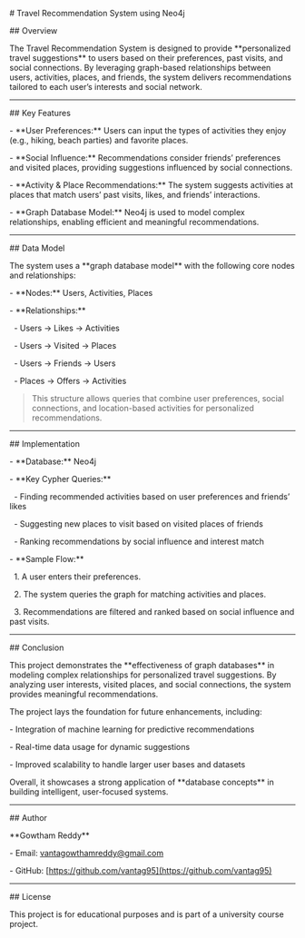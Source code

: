 \# Travel Recommendation System using Neo4j



\## Overview

The Travel Recommendation System is designed to provide \*\*personalized travel suggestions\*\* to users based on their preferences, past visits, and social connections. By leveraging graph-based relationships between users, activities, places, and friends, the system delivers recommendations tailored to each user’s interests and social network.



---



\## Key Features

\- \*\*User Preferences:\*\* Users can input the types of activities they enjoy (e.g., hiking, beach parties) and favorite places.  

\- \*\*Social Influence:\*\* Recommendations consider friends’ preferences and visited places, providing suggestions influenced by social connections.  

\- \*\*Activity \& Place Recommendations:\*\* The system suggests activities at places that match users’ past visits, likes, and friends’ interactions.  

\- \*\*Graph Database Model:\*\* Neo4j is used to model complex relationships, enabling efficient and meaningful recommendations.



---



\## Data Model

The system uses a \*\*graph database model\*\* with the following core nodes and relationships:  



\- \*\*Nodes:\*\* Users, Activities, Places  

\- \*\*Relationships:\*\*  

&nbsp; - Users → Likes → Activities  

&nbsp; - Users → Visited → Places  

&nbsp; - Users → Friends → Users  

&nbsp; - Places → Offers → Activities  



> This structure allows queries that combine user preferences, social connections, and location-based activities for personalized recommendations.



---



\## Implementation

\- \*\*Database:\*\* Neo4j  

\- \*\*Key Cypher Queries:\*\*  

&nbsp; - Finding recommended activities based on user preferences and friends’ likes  

&nbsp; - Suggesting new places to visit based on visited places of friends  

&nbsp; - Ranking recommendations by social influence and interest match  



\- \*\*Sample Flow:\*\*  

&nbsp; 1. A user enters their preferences.  

&nbsp; 2. The system queries the graph for matching activities and places.  

&nbsp; 3. Recommendations are filtered and ranked based on social influence and past visits.  



---



\## Conclusion

This project demonstrates the \*\*effectiveness of graph databases\*\* in modeling complex relationships for personalized travel suggestions. By analyzing user interests, visited places, and social connections, the system provides meaningful recommendations.  



The project lays the foundation for future enhancements, including:  

\- Integration of machine learning for predictive recommendations  

\- Real-time data usage for dynamic suggestions  

\- Improved scalability to handle larger user bases and datasets  



Overall, it showcases a strong application of \*\*database concepts\*\* in building intelligent, user-focused systems.



---



\## Author

\*\*Gowtham Reddy\*\*  

\- Email: vantagowthamreddy@gmail.com  

\- GitHub: \[https://github.com/vantag95](https://github.com/vantag95)  



---



\## License

This project is for educational purposes and is part of a university course project.



